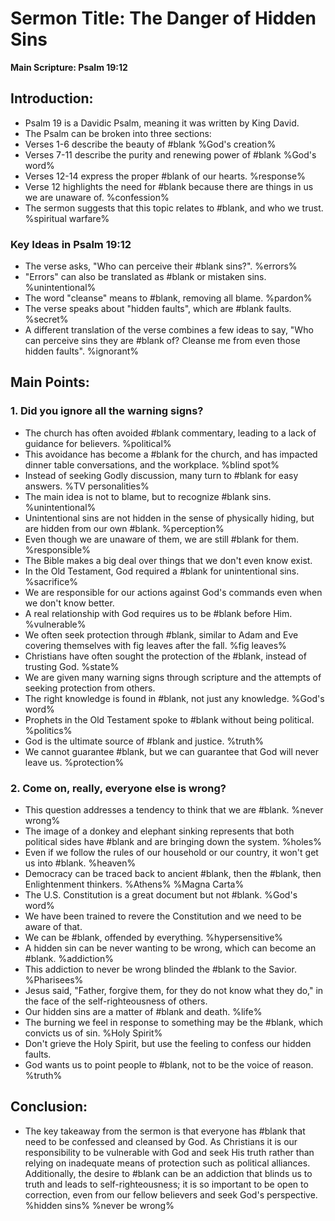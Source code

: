 # Sermon Title: The Danger of Hidden Sins

**Main Scripture: Psalm 19:12**

## Introduction:

- Psalm 19 is a Davidic Psalm, meaning it was written by King David.
- The Psalm can be broken into three sections:
- Verses 1-6 describe the beauty of #blank %God's creation%
- Verses 7-11 describe the purity and renewing power of #blank %God's word%
- Verses 12-14 express the proper #blank of our hearts. %response%
- Verse 12 highlights the need for #blank because there are things in us we are unaware of. %confession%
- The sermon suggests that this topic relates to #blank, and who we trust. %spiritual warfare%

### Key Ideas in Psalm 19:12

- The verse asks, "Who can perceive their #blank sins?". %errors%
- "Errors" can also be translated as #blank or mistaken sins. %unintentional%
- The word "cleanse" means to #blank, removing all blame. %pardon%
- The verse speaks about "hidden faults", which are #blank faults. %secret%
- A different translation of the verse combines a few ideas to say, "Who can perceive sins they are #blank of? Cleanse me from even those hidden faults". %ignorant%

## Main Points:

### 1. **Did you ignore all the warning signs?**

- The church has often avoided #blank commentary, leading to a lack of guidance for believers. %political%
- This avoidance has become a #blank for the church, and has impacted dinner table conversations, and the workplace. %blind spot%
- Instead of seeking Godly discussion, many turn to #blank for easy answers. %TV personalities%
- The main idea is not to blame, but to recognize #blank sins. %unintentional%
- Unintentional sins are not hidden in the sense of physically hiding, but are hidden from our own #blank. %perception%
- Even though we are unaware of them, we are still #blank for them. %responsible%
- The Bible makes a big deal over things that we don&apos;t even know exist.
- In the Old Testament, God required a #blank for unintentional sins. %sacrifice%
- We are responsible for our actions against God&apos;s commands even when we don&apos;t know better.
- A real relationship with God requires us to be #blank before Him. %vulnerable%
- We often seek protection through #blank, similar to Adam and Eve covering themselves with fig leaves after the fall. %fig leaves%
- Christians have often sought the protection of the #blank, instead of trusting God. %state%
- We are given many warning signs through scripture and the attempts of seeking protection from others.
- The right knowledge is found in #blank, not just any knowledge. %God's word%
- Prophets in the Old Testament spoke to #blank without being political. %politics%
- God is the ultimate source of #blank and justice. %truth%
- We cannot guarantee #blank, but we can guarantee that God will never leave us. %protection%

### 2. **Come on, really, everyone else is wrong?**

- This question addresses a tendency to think that we are #blank. %never wrong%
- The image of a donkey and elephant sinking represents that both political sides have #blank and are bringing down the system. %holes%
- Even if we follow the rules of our household or our country, it won&apos;t get us into #blank. %heaven%
- Democracy can be traced back to ancient #blank, then the #blank, then Enlightenment thinkers. %Athens% %Magna Carta%
- The U.S. Constitution is a great document but not #blank. %God's word%
- We have been trained to revere the Constitution and we need to be aware of that.
- We can be #blank, offended by everything. %hypersensitive%
- A hidden sin can be never wanting to be wrong, which can become an #blank. %addiction%
- This addiction to never be wrong blinded the #blank to the Savior. %Pharisees%
- Jesus said, "Father, forgive them, for they do not know what they do," in the face of the self-righteousness of others.
- Our hidden sins are a matter of #blank and death. %life%
- The burning we feel in response to something may be the #blank, which convicts us of sin. %Holy Spirit%
- Don&apos;t grieve the Holy Spirit, but use the feeling to confess our hidden faults.
- God wants us to point people to #blank, not to be the voice of reason. %truth%

## Conclusion:

- The key takeaway from the sermon is that everyone has #blank that need to be confessed and cleansed by God. As Christians it is our responsibility to be vulnerable with God and seek His truth rather than relying on inadequate means of protection such as political alliances. Additionally, the desire to #blank can be an addiction that blinds us to truth and leads to self-righteousness; it is so important to be open to correction, even from our fellow believers and seek God's perspective. %hidden sins% %never be wrong%
